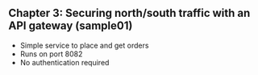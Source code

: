 ## Chapter 3: Securing north/south traffic with an API gateway (sample01)

- Simple service to place and get orders
- Runs on port 8082
- No authentication required
